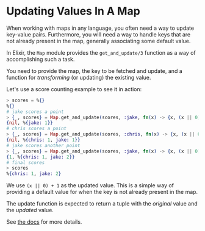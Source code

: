 # Updating Values In A Map

When working with maps in any language, you often need a way to update
key-value pairs. Furthermore, you will need a way to handle keys that are
not already present in the map, generally associating some default value.

In Elixir, the `Map` module provides the `get_and_update/3` function as a
way of accomplishing such a task.

You need to provide the map, the key to be fetched and update, and a
function for _transforming_ (or updating) the existing value.

Let's use a score counting example to see it in action:

```elixir
> scores = %{}
%{}
# jake scores a point
> {_, scores} = Map.get_and_update(scores, :jake, fn(x) -> {x, (x || 0) + 1} end)
{nil, %{jake: 1}}
# chris scores a point
> {_, scores} = Map.get_and_update(scores, :chris, fn(x) -> {x, (x || 0) + 1} end)
{nil, %{chris: 1, jake: 1}}
# jake scores another point
> {_, scores} = Map.get_and_update(scores, :jake, fn(x) -> {x, (x || 0) + 1} end)
{1, %{chris: 1, jake: 2}}
# final scores
> scores
%{chris: 1, jake: 2}
```

We use `(x || 0) + 1` as the updated value. This is a simple way of
providing a default value for when the key is not already present in the
map.

The update function is expected to return a tuple with the _original_ value
and the _updated_ value.

See [the
docs](http://elixir-lang.org/docs/stable/elixir/Map.html#get_and_update/3)
for more details.
